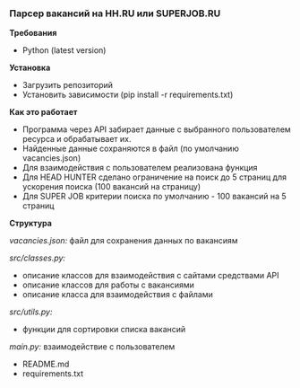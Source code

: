 ### Парсер вакансий на HH.RU или SUPERJOB.RU
**Требования**
* Python (latest version)

**Установка**
* Загрузить репозиторий
* Установить зависимости (pip install -r requirements.txt)

**Как это работает**
* Программа через API забирает данные с выбранного пользователем ресурсa и обрабатывает их.
* Найденные данные сохраняются в файл (по умолчанию vacancies.json)
* Для взаимодействия с пользователем реализована функция
* Для HEAD HUNTER сделано ограничение на поиск до 5 страниц для ускорения поиска (100 вакансий на страницу)
* Для SUPER JOB критерии поиска по умолчанию - 100 вакансий на 5 страниц

**Структура**

*vacancies.json:* файл для сохранения данных по вакансиям

*src/classes.py:* 
* описание классов для взаимодействия с сайтами средствами API
* описание классов для работы с вакансиями
* описание класса для взаимодействия с файлами

*src/utils.py:*
* функции для сортировки списка вакансий

*main.py:*  взаимодействие с пользователем
* README.md
* requirements.txt
